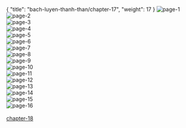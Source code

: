 { "title": "bach-luyen-thanh-than/chapter-17", "weight": 17 }
<img src="bach-luyen-thanh-than_0017_01-199f2ea01cacaaa459eef9c9cd0f2c57.webp" alt="page-1" origin="http://1.bp.blogspot.com/-yoCvamc_wBU/Vpndwx2i2XI/AAAAAAABfwQ/RHSn425aVJg/s1600/1.jpg?imgmax=0"><br/>
<img src="bach-luyen-thanh-than_0017_02-106d69eee9a3ab35d4887765fa137200.webp" alt="page-2" origin="http://1.bp.blogspot.com/-g0uJMp0DBsw/Vpndy1mA8DI/AAAAAAABfxE/fIYgMy1qG5k/s1600/2.jpg?imgmax=0"><br/>
<img src="bach-luyen-thanh-than_0017_03-69361105f2f9c816822835dac4f6ab1e.webp" alt="page-3" origin="http://1.bp.blogspot.com/-UaoTWD_tEjQ/VpndzQloGCI/AAAAAAABfxA/efbwffz6vnw/s1600/3.jpg?imgmax=0"><br/>
<img src="bach-luyen-thanh-than_0017_04-527f6966872f00a86fb1bc10f6ce5814.webp" alt="page-4" origin="http://1.bp.blogspot.com/-wlYdUhQP6i0/VpndzdIWQEI/AAAAAAABfw8/jW3MKFcTinc/s1600/4.jpg?imgmax=0"><br/>
<img src="bach-luyen-thanh-than_0017_05-656b0ce3c066506c021189ff6ec5d87b.webp" alt="page-5" origin="http://1.bp.blogspot.com/-IuHbKVXNCy0/Vpndz1IBbtI/AAAAAAABfxM/LQ_ClfJwrBs/s1600/5.jpg?imgmax=0"><br/>
<img src="bach-luyen-thanh-than_0017_06-a6e0a8a3ff16cb2664705e9dfc9ecdcc.webp" alt="page-6" origin="http://1.bp.blogspot.com/-40gOzB6TTzY/Vpnd0Fz94aI/AAAAAAABfxU/__YBTkUidMY/s1600/6.jpg?imgmax=0"><br/>
<img src="bach-luyen-thanh-than_0017_07-804848ab1b4b65dcd332f0e1404687ac.webp" alt="page-7" origin="http://1.bp.blogspot.com/-j9jeqeuh18g/Vpnd0I7YPpI/AAAAAAABfxQ/wE-u0S0fyKg/s1600/7.jpg?imgmax=0"><br/>
<img src="bach-luyen-thanh-than_0017_08-3256a18b87e10e036243eeeeaf7464ff.webp" alt="page-8" origin="http://1.bp.blogspot.com/-As9IrrrnIKI/Vpnd0mnyjMI/AAAAAAABfxs/z06UsN-l1_0/s1600/8.jpg?imgmax=0"><br/>
<img src="bach-luyen-thanh-than_0017_09-939eae0f02ba56f3176bc409cac718ce.webp" alt="page-9" origin="http://1.bp.blogspot.com/-bosLkGKl_BU/Vpnd080vdgI/AAAAAAABfxk/xq5zvQkSA2g/s1600/9.jpg?imgmax=0"><br/>
<img src="bach-luyen-thanh-than_0017_10-630bb5927b650862655387a8874aa204.webp" alt="page-10" origin="http://1.bp.blogspot.com/-Wto0ia1Xgps/Vpndw33g6XI/AAAAAAABfwU/NARDaLWzyBE/s1600/10.jpg?imgmax=0"><br/>
<img src="bach-luyen-thanh-than_0017_11-8c85d6d8a909f04fa6c2d6ff8bfecb39.webp" alt="page-11" origin="http://1.bp.blogspot.com/-52QAkPT4BB8/Vpndxlftn-I/AAAAAAABfwc/7Pp9tuKebGc/s1600/11.jpg?imgmax=0"><br/>
<img src="bach-luyen-thanh-than_0017_12-02a10aeb02354731f8a946a3432a73d0.webp" alt="page-12" origin="http://1.bp.blogspot.com/-5lJ6nKzmKsM/VpndxpxGTyI/AAAAAAABfwY/3dD0SuR3XO4/s1600/12.jpg?imgmax=0"><br/>
<img src="bach-luyen-thanh-than_0017_13-6ff9264f61d22f27206a623343dc6d1e.webp" alt="page-13" origin="http://1.bp.blogspot.com/-C6CSr1NE5y0/Vpndx2foVEI/AAAAAAABfwg/k7A2-9pAdns/s1600/13.jpg?imgmax=0"><br/>
<img src="bach-luyen-thanh-than_0017_14-317d8e6341a8315999d35e6229389315.webp" alt="page-14" origin="http://1.bp.blogspot.com/-3smWk8n6Fsc/VpndybjhpKI/AAAAAAABfwo/YqSf0ZTrX-w/s1600/14.jpg?imgmax=0"><br/>
<img src="bach-luyen-thanh-than_0017_15-a1a3f344194b9f6789d8054656d13b9e.webp" alt="page-15" origin="http://1.bp.blogspot.com/-iMGQC4CFaD0/VpndybTo5TI/AAAAAAABfww/i7n-HTjq4VQ/s1600/15.jpg?imgmax=0"><br/>
<img src="bach-luyen-thanh-than_0017_16-95f62b0b28e8b1fed31e2b2091cf343f.webp" alt="page-16" origin="http://1.bp.blogspot.com/-y3gODvdjsM0/Vpndymp0OGI/AAAAAAABfw0/vXV42TzKh28/s1600/16.jpg?imgmax=0"><br/>
<br/><a class="nextchap" href="/bach-luyen-thanh-than/chapter-18">chapter-18</a>
